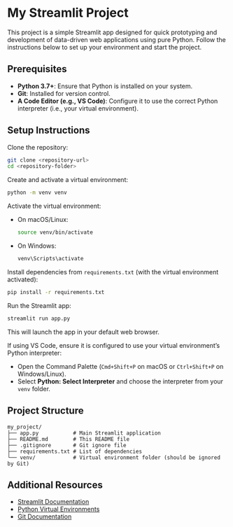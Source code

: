 # My Streamlit Project

This project is a simple Streamlit app designed for quick prototyping and development of data-driven web applications using pure Python. Follow the instructions below to set up your environment and start the project.

## Prerequisites

- **Python 3.7+**: Ensure that Python is installed on your system.
- **Git**: Installed for version control.
- **A Code Editor (e.g., VS Code)**: Configure it to use the correct Python interpreter (i.e., your virtual environment).

## Setup Instructions

Clone the repository:
```bash
git clone <repository-url>
cd <repository-folder>
```

Create and activate a virtual environment:
```bash
python -m venv venv
```
Activate the virtual environment:
- On macOS/Linux:
  ```bash
  source venv/bin/activate
  ```
- On Windows:
  ```bash
  venv\Scripts\activate
  ```

Install dependencies from `requirements.txt` (with the virtual environment activated):
```bash
pip install -r requirements.txt
```

Run the Streamlit app:
```bash
streamlit run app.py
```
This will launch the app in your default web browser.

If using VS Code, ensure it is configured to use your virtual environment’s Python interpreter:
- Open the Command Palette (`Cmd+Shift+P` on macOS or `Ctrl+Shift+P` on Windows/Linux).
- Select **Python: Select Interpreter** and choose the interpreter from your `venv` folder.

## Project Structure

```
my_project/
├── app.py           # Main Streamlit application
├── README.md        # This README file
├── .gitignore       # Git ignore file
├── requirements.txt # List of dependencies
└── venv/            # Virtual environment folder (should be ignored by Git)
```

## Additional Resources

- [Streamlit Documentation](https://docs.streamlit.io/)
- [Python Virtual Environments](https://docs.python.org/3/tutorial/venv.html)
- [Git Documentation](https://git-scm.com/doc)

